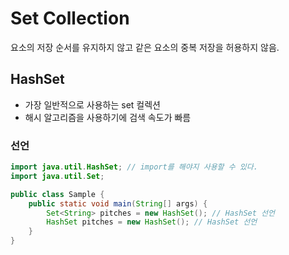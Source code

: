 # Set Collection
요소의 저장 순서를 유지하지 않고 같은 요소의 중복 저장을 허용하지 않음.

## HashSet
- 가장 일반적으로 사용하는 set 컬렉션
- 해시 알고리즘을 사용하기에 검색 속도가 빠름

### 선언
``` java
import java.util.HashSet; // import를 해야지 사용할 수 있다.
import java.util.Set;

public class Sample {
    public static void main(String[] args) {
        Set<String> pitches = new HashSet(); // HashSet 선언
        HashSet pitches = new HashSet(); // HashSet 선언
    }
}
```